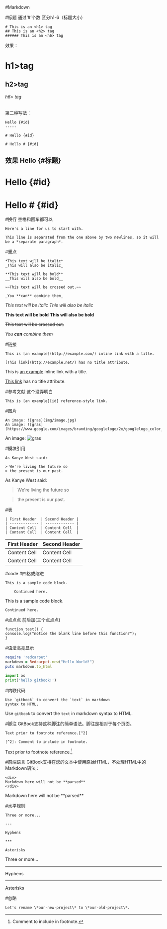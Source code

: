 #Markdown

#标题
通过‘#’个数 区分h1-6（标题大小）


```
# This is an <h1> tag
## This is an <h2> tag
###### This is an <h6> tag
```
效果：
# h1>tag
## h2>tag
###### h6> tag

第二种写法：
```
Hello {#id}
-----

# Hello {#id}

# Hello # {#id}
```
效果
Hello {#标题}
-----

# Hello {#id}

# Hello # {#id}



#换行
空格和回车都可以

```
Here's a line for us to start with.

This line is separated from the one above by two newlines, so it will be a *separate paragraph*.
```

#重点
```
*This text will be italic*
_This will also be italic_

**This text will be bold**
__This will also be bold__

~~This text will be crossed out.~~

_You **can** combine them_
```
*This text will be italic*
_This will also be italic_

**This text will be bold**
__This will also be bold__

~~This text will be crossed out.~~

_You **can** combine them_

#链接
```
This is [an example](http://example.com/) inline link with a title.

[This link](http://example.net/) has no title attribute.
```
This is [an example](http://example.com/) inline link with a title.

[This link](http://example.net/) has no title attribute.


#参考文献
这个没弄明白
```
This is [an example][id] reference-style link.
```

#图片
```
An image: ![gras](img/image.jpg)
An image: ![gras](https://www.google.com/images/branding/googlelogo/2x/googlelogo_color_272x92dp.png)
```
An image: ![gras](https://www.google.com/images/branding/googlelogo/2x/googlelogo_color_272x92dp.png)

#模块引用

```
As Kanye West said:

> We're living the future so
> the present is our past.
```
As Kanye West said:

> We're living the future so

> the present is our past.


#表

```
| First Header  | Second Header |
| ------------- | ------------- |
| Content Cell  | Content Cell  |
| Content Cell  | Content Cell  |
```
| First Header  | Second Header |
| ------------- | ------------- |
| Content Cell  | Content Cell  |
| Content Cell  | Content Cell  |

#code
#四格或缩进

```
This is a sample code block.

    Continued here.
```
This is a sample code block.

    Continued here.


#点点点
前后加(三个点点点)
```
function test() {
console.log("notice the blank line before this function?");
}
```

#语法高亮显示

```ruby
require 'redcarpet'
markdown = Redcarpet.new("Hello World!")
puts markdown.to_html
```

```python
import os
print('hello gitbook!')
```

#内联代码
```
Use `gitbook` to convert the `text` in markdown
syntax to HTML.
```
Use `gitbook` to convert the `text` in markdown
syntax to HTML.

#脚注
GitBook支持这种脚注的简单语法。脚注是相对于每个页面。
```
Text prior to footnote reference.[^2]

[^2]: Comment to include in footnote.
```
Text prior to footnote reference.[^2]

[^2]: Comment to include in footnote.


#前端语言
GitBook支持在您的文本中使用原始HTML，不处理HTML中的Markdown语法：

```
<div>
Markdown here will not be **parsed**
</div>
```
<div>
Markdown here will not be **parsed**
</div>

#水平规则
```
Three or more...

---

Hyphens

***

Asterisks
```
Three or more...

---

Hyphens

***

Asterisks

#忽略
```
Let's rename \*our-new-project\* to \*our-old-project\*.
```
